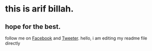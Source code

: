 # this is arif billah.
## hope for the best.
follow me on [Facebook]() and [Tweeter]().
hello, i am editing my readme file directly 
